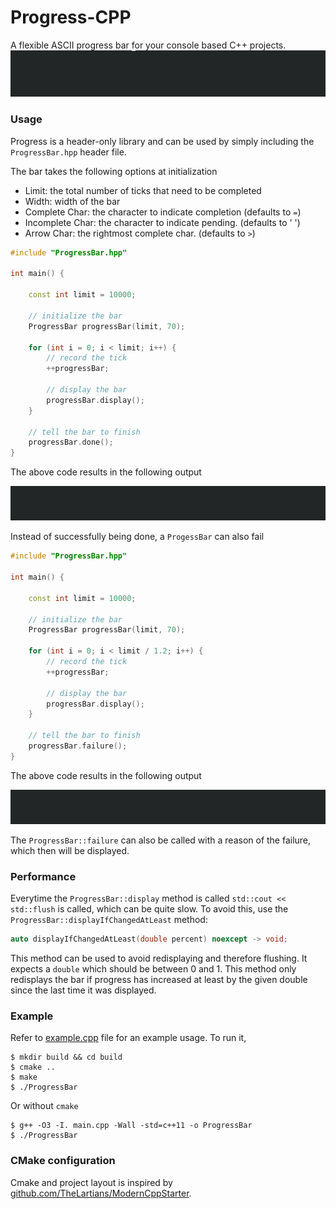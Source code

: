 Progress-CPP
===

A flexible ASCII progress bar for your console based C++ projects.
![](example/overview.gif)


### Usage
Progress is a header-only library and can be used by simply including the `ProgressBar.hpp` header file.

The bar takes the following options at initialization
- Limit: the total number of ticks that need to be completed
- Width: width of the bar
- Complete Char: the character to indicate completion (defaults to `=`)
- Incomplete Char: the character to indicate pending. (defaults to ' ')
- Arrow Char: the rightmost complete char. (defaults to `>`)

```c++
#include "ProgressBar.hpp"

int main() {

    const int limit = 10000;

    // initialize the bar
    ProgressBar progressBar(limit, 70);

    for (int i = 0; i < limit; i++) {
        // record the tick
        ++progressBar;

        // display the bar
        progressBar.display();
    }

    // tell the bar to finish
    progressBar.done();
}
```
The above code results in the following output

![](example/success.gif)


Instead of successfully being done, a `ProgessBar` can also fail
```c++
#include "ProgressBar.hpp"

int main() {

    const int limit = 10000;

    // initialize the bar
    ProgressBar progressBar(limit, 70);

    for (int i = 0; i < limit / 1.2; i++) {
        // record the tick
        ++progressBar;

        // display the bar
        progressBar.display();
    }

    // tell the bar to finish
    progressBar.failure();
}
```
The above code results in the following output

![](example/failure.gif)

The `ProgressBar::failure` can also be called with a reason of the failure, which then will be displayed.

### Performance
Everytime the `ProgressBar::display` method is called `std::cout << std::flush` is called, which can be quite slow.
To avoid this, use the `ProgressBar::displayIfChangedAtLeast` method:
```c++
auto displayIfChangedAtLeast(double percent) noexcept -> void;
```
This method can be used to avoid redisplaying and therefore flushing.
It expects a `double` which should be between 0 and 1.
This method only redisplays the bar if progress has increased at least by the given double since the
last time it was displayed.

### Example
Refer to [example.cpp](example/src/example.cpp) file for an example usage. To run it,

```
$ mkdir build && cd build
$ cmake ..
$ make
$ ./ProgressBar
```

Or without `cmake`
```
$ g++ -O3 -I. main.cpp -Wall -std=c++11 -o ProgressBar
$ ./ProgressBar
```

### CMake configuration
Cmake and project layout is inspired by [github.com/TheLartians/ModernCppStarter](https://github.com/TheLartians/ModernCppStarter).
